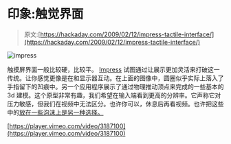 # 印象:触觉界面

> 原文:[https://hackaday.com/2009/02/12/impress-tactile-interface/](https://hackaday.com/2009/02/12/impress-tactile-interface/)

![impress](../Images/c43cf0e10bca008d7195a25da4b7cf61.png "impress")

触摸屏界面一般比较硬，比较平。 [Impress](http://gestaltung.fh-wuerzburg.de/blogs/es/?author=10) 试图通过让展示更加灵活来打破这一传统。让你感觉更像是在和显示器互动。在上面的图像中，圆圈似乎实际上落入了手指留下的凹痕中。另一个应用程序展示了通过物理推动顶点来完成的一些基本的 3d 建模。这个原型非常有趣，我们希望在输入端看到更高的分辨率。它声称它对压力敏感，但我们在视频中无法区分。也许你可以，休息后再看视频。也许把这些中的[放在一些泡沫上是另一种选择。](http://hackaday.com/2008/07/31/unmouse-cheap-multitouch-prototype/)

[https://player.vimeo.com/video/3187100](https://player.vimeo.com/video/3187100)